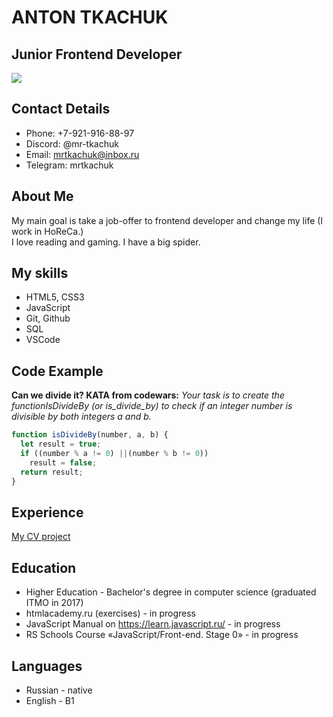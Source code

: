 # ANTON TKACHUK
## Junior Frontend Developer
![](rsschool-cv\img\Ава.jpg)

## Contact Details
* Phone: +7-921-916-88-97
* Discord: @mr-tkachuk
* Email: mrtkachuk@inbox.ru
* Telegram: mrtkachuk


## About Me
My main goal is take a job-offer to frontend developer and change my life (I work in HoReCa.)   
I love reading and gaming. I have a big spider.

## My skills
* HTML5, CSS3
* JavaScript
* Git, Github
* SQL
* VSCode

## Code Example

**Can we divide it? KATA from codewars:** *Your task is to create the functionIsDivideBy (or is_divide_by) to check if an integer number is divisible by both integers a and b.*
``` javascript
function isDivideBy(number, a, b) {
  let result = true;
  if ((number % a != 0) ||(number % b != 0))
    result = false;
  return result;
}
```

## Experience
[My CV project](https://github.com/mr-tkachuk/rsschool-cv/tree/main) 

## Education
* Higher Education - Bachelor's degree in computer science (graduated ITMO in 2017)
* htmlacademy.ru (exercises) -  in progress
* JavaScript Manual on https://learn.javascript.ru/ -  in progress
* RS Schools Course «JavaScript/Front-end. Stage 0» -  in progress

## Languages
* Russian - native
* English - B1
